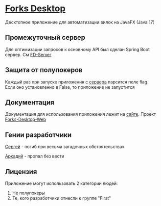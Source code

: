 # [Forks Desktop](http://nepolypoker.ru)

Десктопное приложение для автоматизации вилок на JavaFX (Java 17)

## Промежуточный сервер

Для оптимизации запросов к основному API был сделан Spring Boot сервер.
См [FD-Server](https://github.com/melniknow/FD-Server)

## Защита от полупокеров

Каждый раз при запуске приложения с [сервера](http://nepolypoker.ru/flag.json) парсится поле flag.
Если оно установленно в False, то приложение не запустится

## Документация

Документация для использования приложения лежит на [сайте](http://nepolypoker.ru). Проект [Forks-Desktop-Web](https://github.com/melniknow/Forks-Desktop-Web)

## Гении разработчики

[Сергей](https://vk.com/melniknow) - погиб при весьма загадочных обстоятельствах

[Аркадий](https://vk.com/id236629299) - пропал без вести

## Лицензия

Приложение могут использовать 2 категории людей:

1) Не полупокеры
2) Те, кого разработчики отнесли к группе "First"